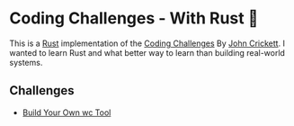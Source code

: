 
# Coding Challenges - With Rust 🦀

This is a [Rust](https://www.rust-lang.org/) implementation of the [Coding Challenges](https://codingchallenges.fyi/challenges/) By [John Crickett](https://www.linkedin.com/in/johncrickett/?lipi=urn%3Ali%3Apage%3Acompanies_company_posts_index%3Bad34a66a-4eac-449b-aa29-950d60849a45). I wanted to learn Rust and what better way to learn than building real-world systems. 


## Challenges

- [Build Your Own wc Tool](https://codingchallenges.fyi/challenges/challenge-wc/)


